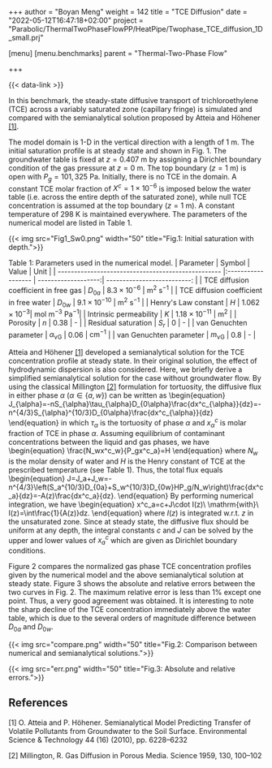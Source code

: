 +++
author = "Boyan Meng"
weight = 142
title = "TCE Diffusion"
date = "2022-05-12T16:47:18+02:00"
project = "Parabolic/ThermalTwoPhaseFlowPP/HeatPipe/Twophase_TCE_diffusion_1D_small.prj"

[menu]
  [menu.benchmarks]
    parent = "Thermal-Two-Phase Flow"

+++

{{< data-link >}}

In this benchmark, the steady-state diffusive transport of trichloroethylene (TCE) across a variably saturated zone (capillary fringe) is simulated and compared with the semianalytical solution proposed by Atteia and Höhener [[1]](#1).

The model domain is 1-D in the vertical direction with a length of 1 m. The initial saturation profile is at steady state and shown in Fig. 1. The groundwater table is fixed at $z=0.407$ m by assigning a Dirichlet boundary condition of the gas pressure at $z=0$ m. The top boundary ($z=1$ m) is open with $P_g=101,325$ Pa. Initially, there is no TCE in the domain. A constant TCE molar fraction of $X^c=1\times10^{-6}$ is imposed below the water table (i.e. across the entire depth of the saturated zone), while null TCE concentration is assumed at the top boundary ($z=1$ m). A constant temperature of 298 K is maintained everywhere. The parameters of the numerical model are listed in Table 1.

{{< img src="Fig1_Sw0.png" width="50" title="Fig.1: Initial saturation with depth.">}}

Table 1: Parameters used in the numerical model.
| Parameter                                          | Symbol             |  Value              | Unit                        |
| -------------------------------------------------- |:------------------ | -------------------:| --------------------------: |
| TCE diffusion coefficient in free gas              | $D_{0a}$           | $8.3\times10^{-6}$  | $\mathrm{m^2\ s^{-1}}$  |
| TCE diffusion coefficient in free water            | $D_{0w}$           | $9.1\times10^{-10}$ | $\mathrm{m^2\ s^{-1}}$    |
| Henry's Law constant                               | $H$                | $1.062\times10^{-3}$| $\mathrm{mol\ m^{-3}\ Pa^{-1}}$|
| Intrinsic permeability                                    | $K$              | $1.18\times10^{-11}$   | $\mathrm{m^2}$         |
| Porosity            | $n$              | 0.38                  | -         |
| Residual saturation            | $S_r$              | 0                  | -         |
| van Genuchten parameter                        | $\alpha_{\mathrm{vG}}$          | 0.06                  | $\mathrm{cm^{-1}}$       |
| van Genuchten parameter                        | $m_{\mathrm{vG}}$          | 0.8                  | -       |

Atteia and Höhener [[1]](#1) developed a semianalytical solution for the TCE concentration profile at steady state. In their original solution, the effect of hydrodynamic dispersion is also considered. Here, we briefly derive a simplified semianalytical solution for the case without groundwater flow. By using the classical Millington [[2]](#2) formulation for tortuosity, the diffusive flux in either phase $\alpha$ ($\alpha\in \{a, w\}$) can be written as
\begin{equation}
    J_{\alpha}=-nS_{\alpha}\tau_{\alpha}D_{0\alpha}\frac{dx^c_{\alpha}}{dz}=-n^{4/3}S_{\alpha}^{10/3}D_{0\alpha}\frac{dx^c_{\alpha}}{dz}
\end{equation}
in which $\tau_{\alpha}$ is the tortuosity of phase $\alpha$ and $x^c_{\alpha}$ is molar fraction of TCE in phase $\alpha$. Assuming equilibrium of contaminant concentrations between the liquid and gas phases, we have
\begin{equation}
    \frac{N_wx^c_w}{P_gx^c_a}=H
\end{equation}
where $N_w$ is the molar density of water and $H$ is the Henry constant of TCE at the prescribed temperature (see Table 1). Thus, the total flux equals
\begin{equation}
    J=J_a+J_w=-n^{4/3}\left(S_a^{10/3}D_{0a}+S_w^{10/3}D_{0w}HP_g/N_w\right)\frac{dx^c_a}{dz}=-A(z)\frac{dx^c_a}{dz}.
\end{equation}
By performing numerical integration, we have
\begin{equation}
    x^c_a=c+J\cdot I(z)\ \mathrm{with}\ I(z)=\int\frac{1}{A(z)}dz.
\end{equation}
where $I(z)$ is integrated w.r.t. $z$ in the unsaturated zone. Since at steady state, the diffusive flux should be uniform at any depth, the integral constants $c$ and $J$ can be solved by the upper and lower values of $x^c_a$ which are given as Dirichlet boundary conditions.

Figure 2 compares the normalized gas phase TCE concentration profiles given by the numerical model and the above semianalytical solution at steady state. Figure 3 shows the absolute and relative errors between the two curves in Fig. 2. The maximum relative error is less than 1\% except one point. Thus, a very good agreement was obtained. It is interesting to note the sharp decline of the TCE concentration immediately above the water table, which is due to the several orders of magnitude difference between $D_{0a}$ and $D_{0w}$.

{{< img src="compare.png" width="50" title="Fig.2: Comparison between numerical and semianalytical solutions.">}}

{{< img src="err.png" width="50" title="Fig.3: Absolute and relative errors.">}}

## References

<!-- vale off -->

<a id="1">[1]</a>
O. Atteia and P. Höhener. Semianalytical Model Predicting Transfer of Volatile Pollutants from Groundwater to the Soil Surface. Environmental Science & Technology 44 (16) (2010), pp. 6228–6232

<a id="2">[2]</a>
Millington, R. Gas Diffusion in Porous Media. Science 1959, 130, 100–102

<!-- vale on -->
